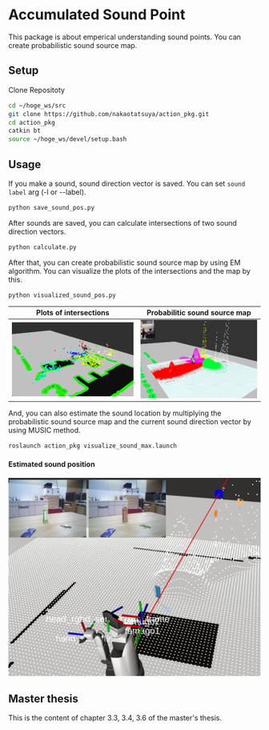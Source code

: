 Accumulated Sound Point
=======

This package is about emperical understanding sound points.
You can create probabilistic sound source map.

## Setup

Clone Repositoty
   ```bash
   cd ~/hoge_ws/src
   git clone https://github.com/nakaotatsuya/action_pkg.git
   cd action_pkg
   catkin bt
   source ~/hoge_ws/devel/setup.bash
   ```

## Usage
   If you make a sound, sound direction vector is saved.
   You can set `sound label` arg (-l or --label).
   ```bash
   python save_sound_pos.py
   ```

   After sounds are saved, you can calculate intersections of two sound direction vectors.
   ```bash
   python calculate.py
   ```

   After that, you can create probabilistic sound source map by using EM algorithm.
   You can visualize the plots of the intersections and the map by this.
   ```bash
   python visualized_sound_pos.py
   ```

   | Plots of intersections | Probabilitic sound source map|
   |---|---|
   |![](assets/plot.png)|![](assets/sound_map.png)|

   And, you can also estimate the sound location by multiplying the probabilistic sound source map and the current sound direction vector by using MUSIC method.
   ```bash
   roslaunch action_pkg visualize_sound_max.launch
   ```
#### Estimated sound position
![](assets/kettle_current_max.png)

## Master thesis

This is the content of chapter 3.3, 3.4, 3.6 of the master's thesis.